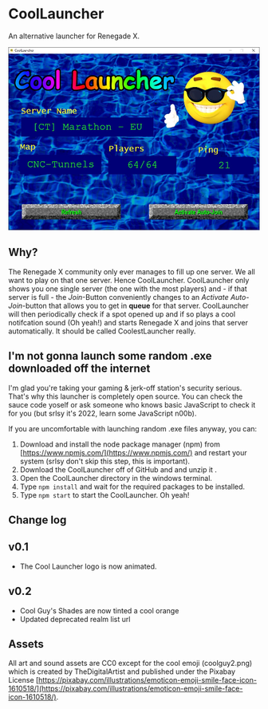 # CoolLauncher

An alternative launcher for Renegade X.

![Screenshot of the CoolLauncher](screenshot.jpg)

## Why?

The Renegade X community only ever manages to fill up one server. We all want to play on that one server. Hence CoolLauncher. CoolLauncher only shows you one single server (the one with the most players) and - if that server is full - the *Join*-Button conveniently changes to an *Activate Auto-Join*-button that allows you to get in **queue** for that server. CoolLauncher will then periodically check if a spot opened up and if so plays a cool notifcation sound (Oh yeah!) and starts Renegade X and joins that server automatically. It should be called CoolestLauncher really.

## I'm not gonna launch some random .exe downloaded off the internet

I'm glad you're taking your gaming & jerk-off station's security serious. That's why this launcher is completely open source. You can check the sauce code yoself or ask someone who knows basic JavaScript to check it for you (but srlsy it's 2022, learn some JavaScript n00b).

If you are uncomfortable with launching random .exe files anyway, you can:

1. Download and install the node package manager (npm) from [https://www.npmjs.com/](https://www.npmjs.com/) and restart your system (srlsy don't skip this step, this is important).
2. Download the CoolLauncher off of GitHub and and unzip it .
3. Open the CoolLauncher directory in the windows terminal.
4. Type `npm install` and wait for the required packages to be installed.
5. Type `npm start` to start the CoolLauncher. Oh yeah!

## Change log

## v0.1

- The Cool Launcher logo is now animated.

## v0.2

- Cool Guy's Shades are now tinted a cool orange
- Updated deprecated realm list url

## Assets

All art and sound assets are CC0 except for the cool emoji (coolguy2.png) which is created by TheDigitalArtist and published under the Pixabay License [https://pixabay.com/illustrations/emoticon-emoji-smile-face-icon-1610518/](https://pixabay.com/illustrations/emoticon-emoji-smile-face-icon-1610518/).
